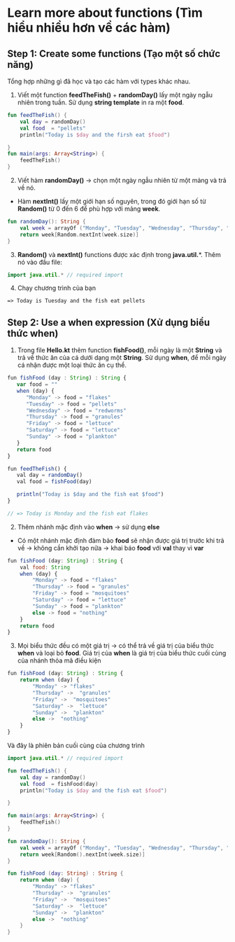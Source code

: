 # Learn more about functions (Tìm hiểu nhiều hơn về các hàm)

## Step 1: Create some functions (Tạo một số chức năng)

Tổng hợp những gì đã học và tạo các hàm với types khác nhau.


1. Viết một function **feedTheFish()** + **randomDay()** lấy một ngày ngẫu nhiên trong tuần. Sử dụng **string template** in ra một **food**.

```kotlin
fun feedTheFish() {
    val day = randomDay()
    val food  = "pellets"
    println("Today is $day and the firsh eat $food")

}
fun main(args: Array<String>) {
    feedTheFish()
}
```

2. Viết hàm **randomDay()** -> chọn một ngày ngẫu nhiên từ một mảng và trả về nó.

* Hàm **nextInt()** lấy một giới hạn số nguyên, trong đó giới hạn số từ **Random()** từ 0 đến 6 để phù hợp với mảng **week**.

```kotlin
fun randomDay(): String {
    val week = arrayOf ("Monday", "Tuesday", "Wednesday", "Thursday", "Friday", "Saturday", "Sunday")
    return week[Random.nextInt(week.size)]
}
```

3. **Random()** và **nextInt()** functions được xác định trong **java.util.***. Thêm nó vào đầu file:

```kotlin
import java.util.* // required import
```
4. Chạy chương trình của bạn

```
=> Today is Tuesday and the fish eat pellets
```

## Step 2: Use a when expression (Xử dụng biểu thức when)

1. Trong file **Hello.kt** thêm function **fishFood()**, mỗi ngày là một **String** và trả về thức ăn của cá dưới dạng một **String**. Sử dụng **when**, để mỗi ngày cá nhận được một loại thức ăn cụ thể.

```js
fun fishFood (day : String) : String {
   var food = ""
   when (day) {
      "Monday" -> food = "flakes"
      "Tuesday" -> food = "pellets"
      "Wednesday" -> food = "redworms"
      "Thursday" -> food = "granules"
      "Friday" -> food = "lettuce"
      "Saturday" -> food = "lettuce"
      "Sunday" -> food = "plankton"
   }
   return food
}

fun feedTheFish() {
   val day = randomDay()
   val food = fishFood(day)

   println("Today is $day and the fish eat $food")
}

// => Today is Monday and the fish eat flakes
```

2. Thêm nhánh mặc định vào **when** -> sử dụng **else**

* Có một nhánh mặc định đảm bảo **food** sẽ nhận được giá trị trước khi trả về -> không cần khởi tạo nữa -> khai báo **food** với **val** thay vì **var**

```js
fun fishFood (day: String) : String {
    val food: String
    when (day) {
        "Monday" -> food = "flakes"
        "Thursday" -> food = "granules"
        "Friday" -> food = "mosquitoes"
        "Saturday" -> food = "lettuce"
        "Sunday" -> food = "plankton"
        else -> food = "nothing"
    }
    return food
}
```

3. Mọi biểu thức đều có một giá trị -> có thể trả về giá trị của biểu thức **when** và loại bỏ **food**. Giá trị của **when** là giá trị của biểu thức cuối cùng của nhánh thỏa mã điều kiện

```js
fun fishFood (day: String) : String {
    return when (day) {
        "Monday" -> "flakes"
        "Thursday" ->  "granules"
        "Friday" ->  "mosquitoes"
        "Saturday" ->  "lettuce"
        "Sunday" ->  "plankton"
        else ->  "nothing"
    }
}
```

Và đây là phiên bản cuối cùng của chương trình


```kotlin
import java.util.* // required import

fun feedTheFish() {
    val day = randomDay()
    val food  = fishFood(day)
    println("Today is $day and the fish eat $food")

}

fun main(args: Array<String>) {
    feedTheFish()
}

fun randomDay(): String {
    val week = arrayOf ("Monday", "Tuesday", "Wednesday", "Thursday", "Friday", "Saturday", "Sunday")
    return week[Random().nextInt(week.size)]
}

fun fishFood (day: String) : String {
    return when (day) {
        "Monday" -> "flakes"
        "Thursday" ->  "granules"
        "Friday" ->  "mosquitoes"
        "Saturday" ->  "lettuce"
        "Sunday" ->  "plankton"
        else ->  "nothing"
    }
}
```